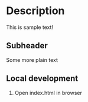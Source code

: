# Description

This is sample text!

## Subheader

Some more plain text


## Local development

1. Open index.html in browser